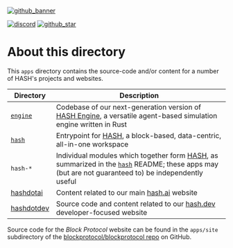 [github_banner]: https://hash.dev/?utm_medium=organic&utm_source=github_readme_hash-repo_apps
[github_star]: https://github.com/hashintel/hash/tree/main/apps#
[discord]: https://hash.ai/discord?utm_medium=organic&utm_source=github_readme_hash-repo_apps
[hash engine]: https://hash.ai/platform/engine
[hash.ai]: https://hash.ai/
[hash.dev]: https://hash.dev/

[![github_banner](https://hash.ai/cdn-cgi/imagedelivery/EipKtqu98OotgfhvKf6Eew/01e2b813-d046-4b70-cc4e-eb2f1ead6900/github)][github_banner]

[![discord](https://img.shields.io/discord/840573247803097118)][discord] [![github_star](https://img.shields.io/github/stars/hashintel/hash?label=Star%20on%20GitHub&style=social)][github_star]

# About this directory

This `apps` directory contains the source-code and/or content for a number of HASH's projects and websites.

| **Directory**            	| **Description**                                                                                                                                                                            	|
|--------------------------	|--------------------------------------------------------------------------------------------------------------------------------------------------------------------------------------------	|
| [`engine`](engine)       	| Codebase of our next-generation version of [HASH Engine], a versatile agent-based simulation engine written in Rust                                                                       	|
| [`hash`](hash)           	| Entrypoint for [HASH](https://hash.ai/platform/hash), a block-based, data-centric, all-in-one workspace                                                                                   	|
| `hash-*`                 	| Individual modules which together form [HASH](https://hash.ai/platform/hash), as summarized in the [`hash`](hash) README; these apps may (but are not guaranteed to) be independently useful 	|
| [hashdotai](hashdotai)   	| Content related to our main [hash.ai] website                                                                                                                                             	|
| [hashdotdev](hashdotdev) 	| Source code and content related to our [hash.dev] developer-focused website                                                                                                               	|

Source code for the _Block Protocol_ website can be found in the `apps/site` subdirectory of the [blockprotocol/blockprotocol repo](https://github.com/blockprotocol/blockprotocol/tree/main/apps/site) on GitHub.
